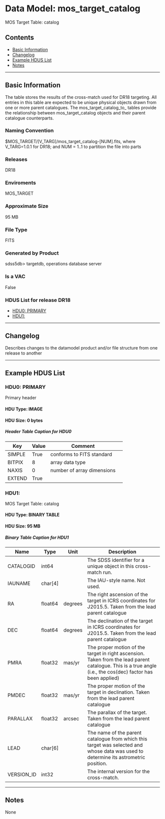 # Data Model: mos_target_catalog


MOS Target Table: catalog


## Contents
- [Basic Information](#basic-information)
- [Changelog](#changelog)
- [Example HDUS List](#example-hdus-list)
- [Notes](#notes)

---

## Basic Information
The table stores the results of the cross-match used for DR18 targeting. All entries in this table are expected to be unique physical objects drawn from one or more parent catalogues. The mos_target_catalog_to_ tables provide the relationship between mos_target_catalog objects and their parent catalogue counterparts.

### Naming Convention
$MOS_TARGET/[V_TARG]/mos_target_catalog-[NUM].fits, where V_TARG=1.0.1 for DR18; and NUM = 1..1 to partition the file into parts

### Releases
DR18

### Enviroments
MOS_TARGET

### Approximate Size
95 MB

### File Type
FITS

### Generated by Product
sdss5db> targetdb, operations database server

### Is a VAC
False

### HDUS List for release DR18
  - [HDU0: PRIMARY](#hdu0-primary)
  - [HDU1: ](#hdu1-)

---

## Changelog
Describes changes to the datamodel product and/or file structure from one release to another

---
## Example HDUS List

### HDU0: PRIMARY
Primary header

#### HDU Type: IMAGE
#### HDU Size:  0 bytes

##### Header Table Caption for HDU0
Key | Value | Comment | |
| --- | --- | --- | --- |
| SIMPLE | True | conforms to FITS standard |
| BITPIX | 8 | array data type |
| NAXIS | 0 | number of array dimensions |
| EXTEND | True |  |



### HDU1: 
MOS Target Table: catalog

#### HDU Type: BINARY TABLE
#### HDU Size:  95 MB


##### Binary Table Caption for HDU1
Name | Type | Unit | Description |
| --- | --- | --- | --- |
 | CATALOGID | int64 |  | The SDSS identifier for a unique object in this cross-match run. |
 | IAUNAME | char[4] |  | The IAU-style name. Not used. |
 | RA | float64 | degrees | The right ascension of the target in ICRS coordinates for J2015.5. Taken from the lead parent catalogue |
 | DEC | float64 | degrees | The declination of the target in ICRS coordinates for J2015.5. Taken from the lead parent catalogue |
 | PMRA | float32 | mas/yr | The proper motion of the target in right ascension. Taken from the lead parent catalogue. This is a true angle (i.e., the cos(dec) factor has been applied) |
 | PMDEC | float32 | mas/yr | The proper motion of the target in declination. Taken from the lead parent catalogue |
 | PARALLAX | float32 | arcsec | The parallax of the target. Taken from the lead parent catalogue |
 | LEAD | char[6] |  | The name of the parent catalogue from which this target was selected and whose data was used to determine its astrometric position. |
 | VERSION_ID | int32 |  | The internal version for the cross-match. |



---
## Notes
None
